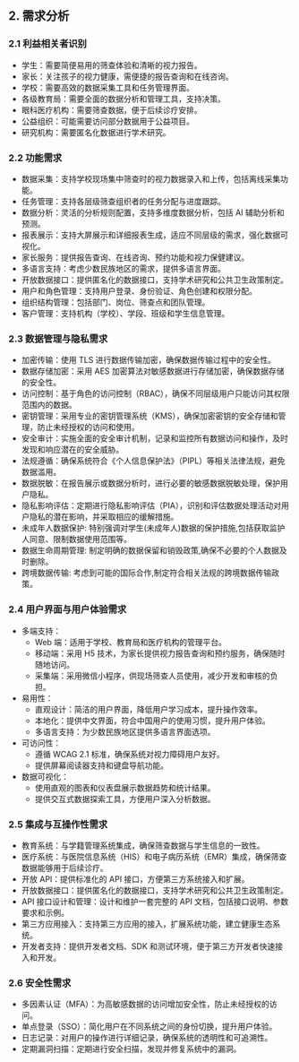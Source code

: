 ## 2. 需求分析

### 2.1 利益相关者识别
- 学生：需要简便易用的筛查体验和清晰的视力报告。
- 家长：关注孩子的视力健康，需便捷的报告查询和在线咨询。
- 学校：需要高效的数据采集工具和任务管理界面。
- 各级教育局：需要全面的数据分析和管理工具，支持决策。
- 眼科医疗机构：需要筛查数据，便于后续诊疗安排。
- 公益组织：可能需要访问部分数据用于公益项目。
- 研究机构：需要匿名化数据进行学术研究。

### 2.2 功能需求
- 数据采集：支持学校现场集中筛查时的视力数据录入和上传，包括离线采集功能。
- 任务管理：支持各层级筛查组织者的任务分配与进度跟踪。
- 数据分析：灵活的分析规则配置，支持多维度数据分析，包括 AI 辅助分析和预测。
- 报表展示：支持大屏展示和详细报表生成，适应不同层级的需求，强化数据可视化。
- 家长服务：提供报告查询、在线咨询、预约功能和视力保健建议。
- 多语言支持：考虑少数民族地区的需求，提供多语言界面。
- 开放数据接口：提供匿名化的数据接口，支持学术研究和公共卫生政策制定。
- 用户和角色管理：支持用户登录、身份验证、角色创建和权限分配。
- 组织结构管理：包括部门、岗位、筛查点和团队管理。
- 客户管理：支持机构（学校）、学段、班级和学生信息管理。

### 2.3 数据管理与隐私需求
- 加密传输：使用 TLS 进行数据传输加密，确保数据传输过程中的安全性。
- 数据存储加密：采用 AES 加密算法对敏感数据进行存储加密，确保数据存储的安全性。
- 访问控制：基于角色的访问控制（RBAC），确保不同层级用户只能访问其权限范围内的数据。
- 密钥管理：采用专业的密钥管理系统（KMS），确保加密密钥的安全存储和管理，防止未经授权的访问和使用。
- 安全审计：实施全面的安全审计机制，记录和监控所有数据访问和操作，及时发现和响应潜在的安全威胁。
- 法规遵循：确保系统符合《个人信息保护法》（PIPL）等相关法律法规，避免数据滥用。
- 数据脱敏：在报告展示或数据分析时，进行必要的敏感数据脱敏处理，保护用户隐私。
- 隐私影响评估：定期进行隐私影响评估（PIA），识别和评估数据处理活动对用户隐私的潜在影响，并采取相应的缓解措施。
- 未成年人数据保护: 特别强调对学生(未成年人)数据的保护措施,包括获取监护人同意、限制数据使用范围等。
- 数据生命周期管理: 制定明确的数据保留和销毁政策,确保不必要的个人数据及时删除。
- 跨境数据传输: 考虑到可能的国际合作,制定符合相关法规的跨境数据传输政策。

### 2.4 用户界面与用户体验需求
- 多端支持：
  - Web 端：适用于学校、教育局和医疗机构的管理平台。
  - 移动端：采用 H5 技术，为家长提供视力报告查询和预约服务，确保随时随地访问。
  - 采集端：采用微信小程序，供现场筛查人员使用，减少开发和审核的负担。
- 易用性：
  - 直观设计：简洁的用户界面，降低用户学习成本，提升操作效率。
  - 本地化：提供中文界面，符合中国用户的使用习惯，提升用户体验。
  - 多语言支持：为少数民族地区提供多语言界面选项。
- 可访问性：
  - 遵循 WCAG 2.1 标准，确保系统对视力障碍用户友好。
  - 提供屏幕阅读器支持和键盘导航功能。
- 数据可视化：
  - 使用直观的图表和仪表盘展示数据趋势和统计结果。
  - 提供交互式数据探索工具，方便用户深入分析数据。

### 2.5 集成与互操作性需求
- 教育系统：与学籍管理系统集成，确保筛查数据与学生信息的一致性。
- 医疗系统：与医院信息系统（HIS）和电子病历系统（EMR）集成，确保筛查数据能够用于后续诊疗。
- 开放 API：提供标准化的 API 接口，方便第三方系统接入和扩展。
- 开放数据接口：提供匿名化的数据接口，支持学术研究和公共卫生政策制定。
- API 接口设计和管理：设计和维护一套完整的 API 文档，包括接口说明、参数要求和示例。
- 第三方应用接入：支持第三方应用的接入，扩展系统功能，建立健康生态系统。
- 开发者支持：提供开发者文档、SDK 和测试环境，便于第三方开发者快速接入和开发。

### 2.6 安全性需求
- 多因素认证（MFA）：为高敏感数据的访问增加安全性，防止未经授权的访问。
- 单点登录（SSO）：简化用户在不同系统之间的身份切换，提升用户体验。
- 日志记录：对用户的操作进行详细记录，确保系统的透明性和可追溯性。
- 定期漏洞扫描：定期进行安全扫描，发现并修复系统中的漏洞。
